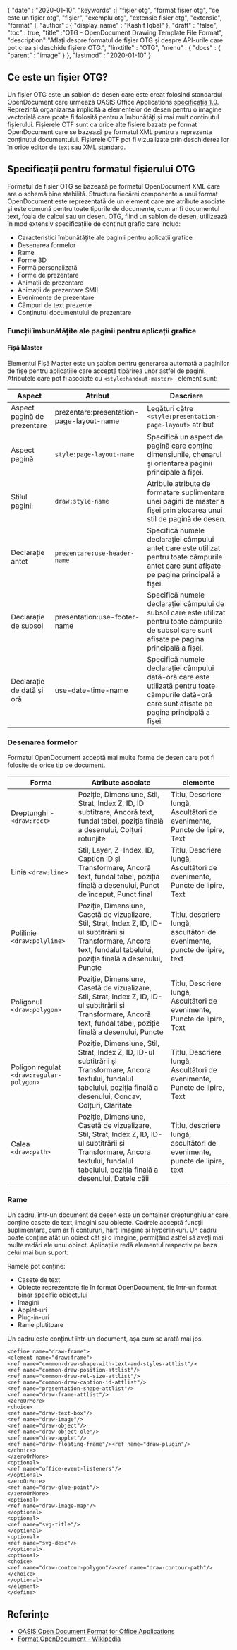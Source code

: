 {
  "date" : "2020-01-10",
  "keywords" :[ "fișier otg", "format fișier otg", "ce este un fișier otg", "fișier", "exemplu otg", "extensie fișier otg", "extensie", "format" ],
  "author" : {
    "display_name" : "Kashif Iqbal"
},
  "draft" : "false",
  "toc" : true,
  "title" :"OTG - OpenDocument Drawing Template File Format",
  "description":"Aflați despre formatul de fișier OTG și despre API-urile care pot crea și deschide fișiere OTG.",
  "linktitle" : "OTG",
  "menu" : {
    "docs" : {
      "parent" : "image"
}
},
  "lastmod" : "2020-01-10"
}

## Ce este un fișier OTG?

Un fișier OTG este un șablon de desen care este creat folosind standardul OpenDocument care urmează OASIS Office Applications [specificația 1.0](https://www.oasis-open.org/committees/download.php/12572/OpenDocument-v1.0-os.pdf). Reprezintă organizarea implicită a elementelor de desen pentru o imagine vectorială care poate fi folosită pentru a îmbunătăți și mai mult conținutul fișierului. Fișierele OTF sunt ca orice alte fișiere bazate pe format OpenDocument care se bazează pe formatul XML pentru a reprezenta conținutul documentului. Fișierele OTF pot fi vizualizate prin deschiderea lor în orice editor de text sau XML standard.

## Specificații pentru formatul fișierului OTG ##

Formatul de fișier OTG se bazează pe formatul OpenDocument XML care are o schemă bine stabilită. Structura fiecărei componente a unui format OpenDocument este reprezentată de un element care are atribute asociate și este comună pentru toate tipurile de documente, cum ar fi documentul text, foaia de calcul sau un desen. OTG, fiind un șablon de desen, utilizează în mod extensiv specificațiile de conținut grafic care includ:

* Caracteristici îmbunătățite ale paginii pentru aplicații grafice
* Desenarea formelor
* Rame
* Forme 3D
* Formă personalizată
* Forme de prezentare
* Animații de prezentare
* Animații de prezentare SMIL
* Evenimente de prezentare
* Câmpuri de text prezente
* Conținutul documentului de prezentare

### Funcții îmbunătățite ale paginii pentru aplicații grafice ###
#### Fișă Master ####

Elementul Fișă Master este un șablon pentru generarea automată a paginilor de fișe pentru aplicațiile care acceptă tipărirea unor astfel de pagini.
Atributele care pot fi asociate cu `<style:handout-master> ` element sunt:

|Aspect|Atribut|Descriere
---|---|---|
|Aspect pagină de prezentare|prezentare:presentation-page-layout-name|Legături către `<style:presentation-page-layout>`  atribut
|Aspect pagină|`style:page-layout-name` | Specifică un aspect de pagină care conține dimensiunile, chenarul și orientarea paginii principale a fișei.
|Stilul paginii|`draw:style-name`|Atribuie atribute de formatare suplimentare unei pagini de master a fișei prin alocarea unui stil de pagină de desen.|
|Declarație antet| `prezentare:use-header-name`| Specifică numele declarației câmpului antet care este utilizat pentru toate câmpurile antet care sunt afișate pe pagina principală a fișei.
|Declarație de subsol| presentation:use-footer-name|Specifică numele declarației câmpului de subsol care este utilizat pentru toate câmpurile de subsol care sunt afișate pe pagina principală a fișei.
|Declarație de dată și oră|use-date-time-name|Specifică numele declarației câmpului dată-oră care este utilizată pentru toate câmpurile dată-oră care sunt afișate pe pagina principală a fișei.

### Desenarea formelor ###
Formatul OpenDocument acceptă mai multe forme de desen care pot fi folosite de orice tip de document.

|Forma|Atribute asociate| elemente
---|---|---|
Dreptunghi - `<draw:rect> `|Poziție, Dimensiune, Stil, Strat, Index Z, ID, ID subtitrare, Ancoră text, fundal tabel, poziția finală a desenului, Colțuri rotunjite|Titlu, Descriere lungă, Ascultători de evenimente, Puncte de lipire, Text
Linia `<draw:line> `|Stil, Layer, Z-Index, ID, Caption ID și Transformare, Ancoră text, fundal tabel, poziția finală a desenului, Punct de început, Punct final|Titlu, Descriere lungă, Ascultători de evenimente, Puncte de lipire, Text
Polilinie `<draw:polyline> `| Poziție, Dimensiune, Casetă de vizualizare, Stil, Strat, Index Z, ID, ID-ul subtitrării și Transformare, Ancora text, fundalul tabelului, poziția finală a desenului, Puncte| Titlu, descriere lungă, ascultători de evenimente, puncte de lipire, text
Poligonul `<draw:polygon> `|Poziție, Dimensiune, Casetă de vizualizare, Stil, Strat, Index Z, ID, ID-ul subtitrării și Transformare, Ancoră text, fundal tabel, poziție finală a desenului, Puncte|Titlu, Descriere lungă, Ascultători de evenimente, Puncte de lipire, Text
|Poligon regulat `<draw:regular-polygon> `|Poziție, Dimensiune, Stil, Strat, Index Z, ID, ID-ul subtitrării și Transformare, Ancora textului, fundalul tabelului, poziția finală a desenului, Concav, Colțuri, Claritate|Titlu, Descriere lungă, Ascultători de evenimente, Puncte de lipire, Text
|Calea `<draw:path> `|Poziție, Dimensiune, Casetă de vizualizare, Stil, Strat, Index Z, ID, ID-ul subtitrării și Transformare, Ancora textului, fundalul tabelului, poziția finală a desenului, Datele căii| Titlu, descriere lungă, ascultători de evenimente, puncte de lipire, text

### Rame ###
Un cadru, într-un document de desen este un container dreptunghiular care conține casete de text, imagini sau obiecte. Cadrele acceptă funcții suplimentare, cum ar fi contururi, hărți imagine și hyperlinkuri. Un cadru poate conține atât un obiect cât și o imagine, permițând astfel să aveți mai multe redări ale unui obiect. Aplicațiile redă elementul respectiv pe baza celui mai bun suport.

Ramele pot conține:
* Casete de text
* Obiecte reprezentate fie în format OpenDocument, fie într-un format binar specific obiectului
* Imagini
* Applet-uri
* Plug-in-uri
* Rame plutitoare

Un cadru este conținut într-un document, așa cum se arată mai jos.

```
<define name="draw-frame">
<element name="draw:frame">
<ref name="common-draw-shape-with-text-and-styles-attlist"/>
<ref name="common-draw-position-attlist"/>
<ref name="common-draw-rel-size-attlist"/>
<ref name="common-draw-caption-id-attlist"/>
<ref name="presentation-shape-attlist"/>
<ref name="draw-frame-attlist"/>
<zeroOrMore>
<choice>
<ref name="draw-text-box"/>
<ref name="draw-image"/>
<ref name="draw-object"/>
<ref name="draw-object-ole"/>
<ref name="draw-applet"/>
<ref name="draw-floating-frame"/><ref name="draw-plugin"/>
</choice>
</zeroOrMore>
<optional>
<ref name="office-event-listeners"/>
</optional>
<zeroOrMore>
<ref name="draw-glue-point"/>
</zeroOrMore>
<optional>
<ref name="draw-image-map"/>
</optional>
<optional>
<ref name="svg-title"/>
</optional>
<optional>
<ref name="svg-desc"/>
</optional>
<optional>
<choice>
<ref name="draw-contour-polygon"/><ref name="draw-contour-path"/>
</choice>
</optional>
</element>
</define>
```

## Referințe ##
* [OASIS Open Document Format for Office Applications](https://www.oasis-open.org/committees/tc_home.php?wg_abbrev=office)
* [Format OpenDocument - Wikipedia](https://en.wikipedia.org/wiki/OpenDocument)


